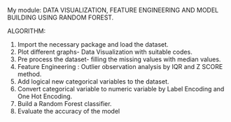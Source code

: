 My module: DATA VISUALIZATION, FEATURE ENGINEERING AND MODEL BUILDING USING RANDOM FOREST.

ALGORITHM:
1. Import the necessary package and load the dataset.
2. Plot different graphs- Data Visualization with suitable codes.
3. Pre process the dataset- filling the missing values with median values.
4. Feature Engineering : Outlier observation analysis by IQR and Z SCORE method.
5. Add logical new categorical variables to the dataset.
6. Convert categorical variable to numeric variable by Label Encoding and One Hot Encoding.
7. Build a Random Forest classifier.
8. Evaluate the accuracy of the model
